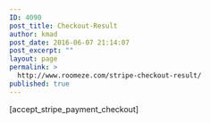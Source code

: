 ```yaml
---
ID: 4090
post_title: Checkout-Result
author: kmad
post_date: 2016-06-07 21:14:07
post_excerpt: ""
layout: page
permalink: >
  http://www.roomeze.com/stripe-checkout-result/
published: true
---
```

[accept_stripe_payment_checkout]